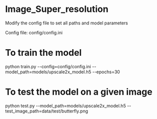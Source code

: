 # Image_Super_resolution

Modify the config file to set all paths and model parameters

Config file: config/config.ini


# To train the model

python train.py --config=config/config.ini --model_path=models/upscale2x_model.h5 --epochs=30 


# To test the model on a given image

python test.py --model_path=models/upscale2x_model.h5 --test_image_path=data/test/butterfly.png
